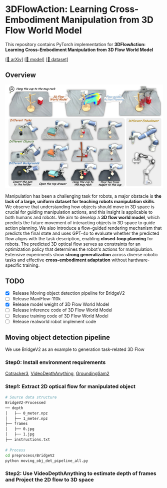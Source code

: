 # 3DFlowAction: Learning Cross-Embodiment Manipulation from 3D Flow World Model


This repository contains PyTorch implementation for __3DFlowAction: Learning Cross-Embodiment Manipulation from 3D Flow World Model__ 

[[📖 arXiv]](https://arxiv.org/abs/2506.06199) 
[[🤖 model]](https://huggingface.co/Hoyard/3DFlowAction)
[[📑 dataset]]()

## Overview
![](doc/teaser.jpg)

Manipulation has been a challenging task for robots, a major obstacle is __the lack of a large, uniform dataset for teaching robots manipulation skills__. 
We observe that understanding how objects should move in 3D space is crucial for guiding manipulation actions, and this insight is applicable to both humans and robots. We aim to develop a __3D flow world model__, which predicts the future movement of interacting objects in 3D space to guide action planning.
We also introduce a flow-guided rendering mechanism that predicts the final state and uses GPT-4o to evaluate whether the predicted flow aligns with the task description, enabling __closed-loop planning__ for robots.
The predicted 3D optical flow serves as constraints for an optimization policy that determines the robot's actions for manipulation.  Extensive experiments show __strong generalization__ across diverse robotic tasks and effective __cross-embodiment adaptation__ without hardware-specific training.

## TODO
* [x] Release Moving object detection pipeline for BridgeV2
* [ ] Release ManiFlow-110k
* [x] Release model weight of 3D Flow World Model
* [ ] Release inference code of 3D Flow World Model
* [ ] Release training code of 3D Flow World Model
* [ ] Release realworld robot implement code 

## Moving object detection pipeline
We use BridgeV2 as an example to generation task-related 3D Flow

### Step0: Install environment requirements
[Cotracker3](https://github.com/facebookresearch/co-tracker), [VideoDepthAnything](https://github.com/DepthAnything/Video-Depth-Anything), [GroundingSam2](https://github.com/IDEA-Research/Grounded-SAM-2)

### Step1: Extract 2D optical flow for manipulated object
``` bash
# Source data structure
BridgeV2-Processed
── depth
│   ├── 0_meter.npz
│   ├── 1_meter.npz
├── frames
│   ├── 0.jpg
│   ├── 1.jpg
├── instructions.txt

# Process
cd preprocess/BridgeV2
python moving_obj_det_pipeline_all.py
```

### Step2: Use VideoDepthAnything to estimate depth of frames and Project the 2D flow to 3D space
